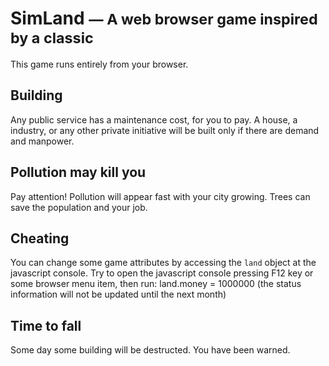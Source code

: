 # SimLand <small>— A web browser game inspired by a classic</small>

This game runs entirely from your browser.

## Building

Any public service has a maintenance cost, for you to pay.
A house, a industry, or any other private initiative will be built
only if there are demand and manpower.

## Pollution may kill you

Pay attention! Pollution will appear fast with your city growing.
Trees can save the population and your job.

## Cheating

You can change some game attributes by accessing the <code>land</code>
object at the javascript console. Try to open the javascript console
pressing F12 key or some browser menu item, then run:
    land.money = 1000000
(the status information will not be updated until the next month)

## Time to fall

Some day some building will be destructed. You have been warned.
